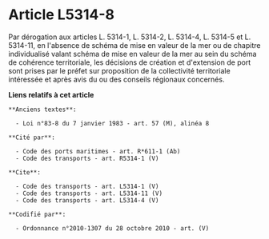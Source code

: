 # Article L5314-8

Par dérogation aux articles L. 5314-1, L. 5314-2, 
L. 5314-4, L. 5314-5 et L. 5314-11, en l'absence de schéma de mise en valeur de la mer ou de chapitre individualisé valant
schéma de mise en valeur de la mer au sein du schéma de cohérence territoriale, les décisions de création et d'extension de
port sont prises par le préfet sur proposition de la collectivité territoriale intéressée et après avis du ou des conseils
régionaux concernés.

**Liens relatifs à cet article**

	**Anciens textes**:

	  - Loi n°83-8 du 7 janvier 1983 - art. 57 (M), alinéa 8

	**Cité par**:

	  - Code des ports maritimes - art. R*611-1 (Ab)
	  - Code des transports - art. R5314-1 (V)

	**Cite**:

	  - Code des transports - art. L5314-1 (V)
	  - Code des transports - art. L5314-11 (V)
	  - Code des transports - art. L5314-4 (V)

	**Codifié par**:

	  - Ordonnance n°2010-1307 du 28 octobre 2010 - art. (V)
